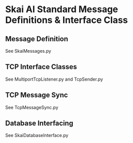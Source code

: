 # Skai AI Standard Message Definitions & Interface Class


## Message Definition
See SkaiMessages.py

## TCP Interface Classes
See MultiportTcpListener.py and TcpSender.py

## TCP Message Sync
See TcpMessageSync.py

## Database Interfacing
See SkaiDatabaseInterface.py

